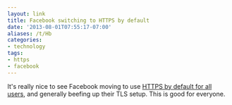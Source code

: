 ```yaml
---
layout: link
title: Facebook switching to HTTPS by default
date: '2013-08-01T07:55:17-07:00'
aliases: /t/Hb
categories:
- technology
tags:
- https
- facebook
---
```

It's really nice to see Facebook moving to use [HTTPS by default for all users][https], and generally beefing up their
TLS setup.  This is good for everyone.

[https]: https://www.facebook.com/notes/facebook-engineering/secure-browsing-by-default/10151590414803920
